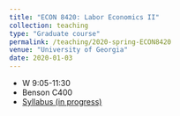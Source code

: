 ```yaml
---
title: "ECON 8420: Labor Economics II"
collection: teaching
type: "Graduate course"
permalink: /teaching/2020-spring-ECON8420
venue: "University of Georgia"
date: 2020-01-03
---
```


* W  9:05-11:30
* Benson C400
* [Syllabus (in progress)](/files/ECON8420_2020Sp_schmutte.pdf)
